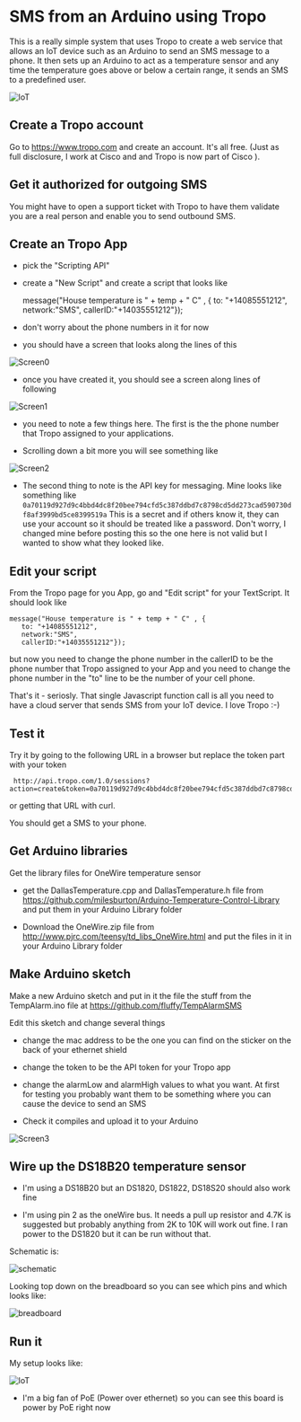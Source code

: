 # SMS from an Arduino using Tropo

This is a really simple system that uses Tropo to create a web service that
allows an IoT device such as an Arduino to send an SMS message to a phone. It
then sets up an Arduino to act as a temperature sensor and any time the
temperature goes above or below a certain range, it sends an SMS to a predefined
user.

![IoT](https://raw.githubusercontent.com/fluffy/TempAlarmSMS/master/Images/all.jpg)

## Create a Tropo account

Go to https://www.tropo.com and create an account. It's all free. (Just as full
disclosure, I work at Cisco and and Tropo is now part of Cisco ).

## Get it authorized for outgoing SMS 

You might have to open a support ticket with Tropo to have them validate you are
a real person and enable you to send outbound SMS.


## Create an Tropo App

* pick the "Scripting API"

* create a "New Script" and create a script that looks like 

    message("House temperature is " + temp + " C" , {
      to: "+14085551212", 
      network:"SMS", 
      callerID:"+14035551212"});

* don't worry about the phone numbers in it for now

* you should have a screen that looks along the lines of this

![Screen0](https://raw.githubusercontent.com/fluffy/TempAlarmSMS/master/Images/screen0.jpg) 


* once you have created it, you should see a screen along lines of following

![Screen1](https://raw.githubusercontent.com/fluffy/TempAlarmSMS/master/Images/screen1.jpg) 

* you need to note a few things here. The first is the the phone number that
Tropo assigned to your applications.

* Scrolling down a bit more you will see something like

![Screen2](https://raw.githubusercontent.com/fluffy/TempAlarmSMS/master/Images/screen2.jpg) 

* The second thing to note is the API key for
  messaging. Mine looks like something like `
  0a70119d927d9c4bbd4dc8f20bee794cfd5c387ddbd7c8798cd5dd273cad590730df8af3999bd5ce8399519a
  `  This is a secret and if others know it, they
  can use your account so it should be treated like a password. Don't worry, I
  changed mine before posting this so the one here is not valid but I wanted to
  show what they looked like.

## Edit your script

From the Tropo page for you App, go and "Edit script" for your TextScript. It
should look like

    message("House temperature is " + temp + " C" , {
       to: "+14085551212", 
       network:"SMS", 
       callerID:"+14035551212"});
     
but now you need to change the phone number in the callerID to be the phone
number that Tropo assigned to your App and you need to change the phone number
in the "to" line to be the number of your cell phone.

That's it - seriosly. That single Javascript function call is all you need to have a cloud server that sends SMS from your IoT device. I love Tropo :-) 

## Test it

Try it by going to the following URL in a browser but replace the token part
with your token

     http://api.tropo.com/1.0/sessions?action=create&token=0a70119d927d9c4bbd4dc8f20bee794cfd5c387ddbd7c8798cd5dd273cad590730df8af3999bd5ce8399519a&temp=12.3"

or getting that URL with curl. 

You should get a SMS to your phone. 

## Get Arduino libraries

Get the library files for OneWire temperature sensor  

* get the DallasTemperature.cpp and DallasTemperature.h file from
https://github.com/milesburton/Arduino-Temperature-Control-Library and put them
in your Arduino Library folder

* Download the OneWire.zip file from
http://www.pjrc.com/teensy/td_libs_OneWire.html and put the files in it in your
Arduino Library folder

## Make Arduino sketch 

Make a new Arduino sketch and put in it the file the stuff from the
TempAlarm.ino file at https://github.com/fluffy/TempAlarmSMS 

Edit this sketch and change several things

* change the mac address to be the one you can find on the sticker on the back
  of your ethernet shield

* change the token to be the API token for your Tropo app

* change the alarmLow and alarmHigh values to what you want. At first for
  testing you probably want them to be something where you can cause the device
  to send an SMS

*  Check it compiles and upload it to your Arduino

![Screen3](https://raw.githubusercontent.com/fluffy/TempAlarmSMS/master/Images/screen3.jpg) 

## Wire up the DS18B20 temperature sensor

* I'm using a DS18B20 but an DS1820, DS1822, DS18S20 should also work fine 

* I'm using pin 2 as the oneWire bus. It needs a pull up resistor and 4.7K is
  suggested but probably anything from 2K to 10K will work out fine. I ran power
  to the DS1820 but it can be run without that.

Schematic is:

![schematic](https://raw.githubusercontent.com/fluffy/TempAlarmSMS/master/Images/schematic.jpg) 

Looking top down on the breadboard so you can see which pins and which looks
like:

![breadboard](https://raw.githubusercontent.com/fluffy/TempAlarmSMS/master/Images/breadboard.jpg) 


## Run it

My setup looks like:

![IoT](https://raw.githubusercontent.com/fluffy/TempAlarmSMS/master/Images/all.jpg)

* I'm a big fan of PoE (Power over ethernet) so you can see this board is power
   by PoE right now




 

